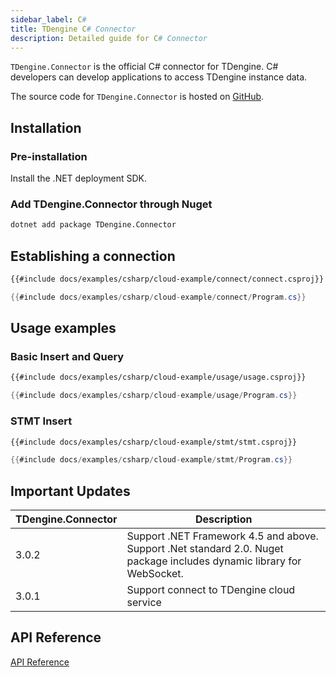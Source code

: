 ```yaml
---
sidebar_label: C#
title: TDengine C# Connector
description: Detailed guide for C# Connector
---
```


 `TDengine.Connector` is the official C# connector for TDengine. C# developers can develop applications to access TDengine instance data.

The source code for `TDengine.Connector` is hosted on [GitHub](https://github.com/taosdata/taos-connector-dotnet/tree/3.0).

## Installation

### Pre-installation

Install the .NET deployment SDK.

### Add TDengine.Connector through Nuget

```bash
dotnet add package TDengine.Connector
```

## Establishing a connection

``` XML
{{#include docs/examples/csharp/cloud-example/connect/connect.csproj}}
```

``` C#
{{#include docs/examples/csharp/cloud-example/connect/Program.cs}}
```

## Usage examples

### Basic Insert and Query

``` XML
{{#include docs/examples/csharp/cloud-example/usage/usage.csproj}}
```

```C#
{{#include docs/examples/csharp/cloud-example/usage/Program.cs}}
```

### STMT Insert

``` XML
{{#include docs/examples/csharp/cloud-example/stmt/stmt.csproj}}
```

```C#
{{#include docs/examples/csharp/cloud-example/stmt/Program.cs}}
```

## Important Updates

| TDengine.Connector | Description |
| ------------------------- | ---------------------------------------------------------------- |
| 3.0.2 | Support .NET Framework 4.5 and above. Support .Net standard 2.0. Nuget package includes dynamic library for WebSocket.|
| 3.0.1 | Support connect to TDengine cloud service|

## API Reference

[API Reference](https://docs.taosdata.com/api/connector-csharp/html/860d2ac1-dd52-39c9-e460-0829c4e5a40b.htm)
